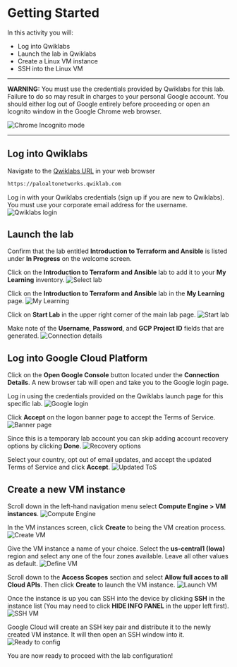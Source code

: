 # Getting Started

In this activity you will:

* Log into Qwiklabs
* Launch the lab in Qwiklabs
* Create a Linux VM instance
* SSH into the Linux VM

---
**WARNING:** You must use the credentials provided by Qwiklabs for this lab.  Failure to do so may result in charges to your personal Google account.  You should either log out of Google entirely before proceeding or open an Icognito window in the Google Chrome web browser.

![Chrome Incognito mode](img/incognito.png)

---

## Log into Qwiklabs

Navigate to the [Qwiklabs URL](https://paloaltonetworks.qwiklab.com) in your web browser

```html
https://paloaltonetworks.qwiklab.com
```

Log in with your Qwiklabs credentials (sign up if you are new to Qwiklabs).  You must use your corporate email address for the username.
![Qwiklabs login](img/qwiklabs-login.png)

## Launch the lab

Confirm that the lab entitled __Introduction to Terraform and Ansible__ is listed under __In Progress__ on the welcome screen.

Click on the __Introduction to Terraform and Ansible__ lab to add it to your __My Learning__ inventory.
![Select lab](img/welcome.png)

Click on the __Introduction to Terraform and Ansible__ lab in the __My Learning__ page.
![My Learning](img/my-learning.png)

Click on __Start Lab__ in the upper right corner of the main lab page.
![Start lab](img/start-lab.png)

Make note of the __Username__, __Password__, and __GCP Project ID__ fields that are generated.
![Connection details](img/connection-details.png)

## Log into Google Cloud Platform

Click on the __Open Google Console__ button located under the __Connection Details__.  A new browser tab will open and take you to the Google login page.

Log in using the credentials provided on the Qwiklabs launch page for this specific lab.
![Google login](img/gcp-login.png)

Click __Accept__ on the logon banner page to accept the Terms of Service.
![Banner page](img/banner-page.png)

Since this is a temporary lab account you can skip adding account recovery options by clicking __Done__.
![Recovery options](img/recovery.png)

Select your country, opt out of email updates, and accept the updated Terms of Service and click __Accept__.
![Updated ToS](img/updated-tos.png)

## Create a new VM instance

Scroll down in the left-hand navigation menu select **Compute Engine > VM instances**.
![Compute Engine](img/compute-eng.png)

In the VM instances screen, click **Create** to being the VM creation process.
![Create VM](img/create-vm.png)

Give the VM instance a name of your choice.  Select the **us-central1 (Iowa)** region and select any one of the four zones available.  Leave all other values as default.
![Define VM](img/define-vm.png)

Scroll down to the **Access Scopes** section and select **Allow full acces to all Cloud APIs**.  Then click **Create** to launch the VM instance.
![Launch VM](img/launch-vm.png)

Once the instance is up you can SSH into the device by clicking **SSH** in the instance list (You may need to click **HIDE INFO PANEL** in the upper left first).
![SSH VM](img/ssh-vm.png)

Google Cloud will create an SSH key pair and distribute it to the newly created VM instance. It will then open an SSH window into it.
![Ready to config](img/vm-ready.png)

You are now ready to proceed with the lab configuration!
